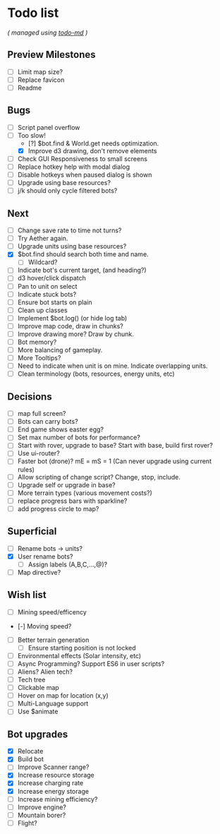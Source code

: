 # Todo list

_\( managed using [todo-md](https://github.com/Hypercubed/todo-md) \)_

## Preview Milestones
- [ ] Limit map size?
- [ ] Replace favicon
- [ ] Readme

## Bugs
- [ ] Script panel overflow
- [ ] Too slow!
  - [?] $bot.find & World.get needs optimization.
  - [x] Improve d3 drawing, don't remove elements
- [  ] Check GUI Responsiveness to small screens
- [ ] Replace hotkey help with modal dialog
- [ ] Disable hotkeys when paused dialog is shown
- [ ] Upgrade using base resources?
- [ ] j/k should only cycle filtered bots?

## Next
- [ ] Change save rate to time not turns?
- [ ] Try Aether again.
- [ ] Upgrade units using base resources?
- [x] $bot.find should search both time and name.
  - [ ] Wildcard?
- [ ] Indicate bot's current target, (and heading?)
- [ ] d3 hover/click dispatch
- [ ] Pan to unit on select
- [ ] Indicate stuck bots?
- [ ] Ensure bot starts on plain
- [ ] Clean up classes
- [ ] Implement $bot.log() (or hide log tab)
- [ ] Improve map code, draw in chunks?
- [ ] Improve drawing more?  Draw by chunk.
- [ ] Bot memory?
- [ ] More balancing of gameplay.
- [ ] More Tooltips?
- [ ] Need to indicate when unit is on mine.  Indicate overlapping units.
- [ ] Clean terminology (bots, resources, energy units, etc)

## Decisions
- [ ] map full screen?
- [ ] Bots can carry bots?
- [ ] End game shows easter egg?
- [ ] Set max number of bots for performance?
- [ ] Start with rover, upgrade to base?  Start with base, build first rover?
- [ ] Use ui-router?
- [ ] Faster bot (drone)? mE = mS = 1 (Can never upgrade using current rules)
- [ ] Allow scripting of change script?  Change, stop, include.
- [ ] Upgrade self or upgrade in base?
- [ ] More terrain types (various movement costs?)
- [ ] replace progress bars with sparkline?
- [ ] add progress circle to map?

## Superficial
- [ ] Rename bots -> units?
- [x] User rename bots?
  - [ ] Assign labels (A,B,C,...,@)?
- [ ] Map directive?

## Wish list
- [ ] Mining speed/efficency
- [-] Moving speed?
- [ ] Better terrain generation
  - [ ] Ensure starting position is not locked
- [ ] Environmental effects (Solar intensity, etc)
- [ ] Async Programming?  Support ES6 in user scripts?
- [ ] Aliens?  Alien tech?
- [ ] Tech tree
- [ ] Clickable map
- [ ] Hover on map for location (x,y)
- [ ] Multi-Language support
- [ ] Use $animate

## Bot upgrades
- [x] Relocate
- [x] Build bot
- [ ] Improve Scanner range?
- [x] Increase resource storage
- [x] Increase charging rate
- [x] Increase energy storage
- [ ] Increase mining efficiency?
- [ ] Improve engine?
- [ ] Mountain borer?
- [ ] Flight?
